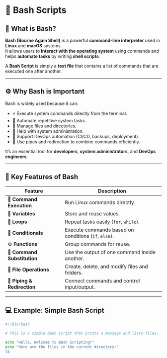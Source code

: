 # 🐚 Bash Scripts

## 🧠 What is Bash?

**Bash (Bourne Again Shell)** is a powerful **command-line interpreter** used in **Linux** and **macOS** systems.  
It allows users to **interact with the operating system** using commands and helps **automate tasks** by writing **shell scripts**.

A **Bash Script** is simply a **text file** that contains a list of commands that are executed one after another.

---

## ⚙️ Why Bash is Important

Bash is widely used because it can:

- ⚡ Execute system commands directly from the terminal.  
- 🔁 Automate repetitive system tasks.  
- 📂 Manage files and directories.  
- 🧰 Help with system administration.  
- 🚀 Support DevOps automation (CI/CD, backups, deployment).  
- 🔗 Use pipes and redirection to combine commands efficiently.

It’s an essential tool for **developers**, **system administrators**, and **DevOps engineers**.

---

## 🧩 Key Features of Bash

| Feature | Description |
|----------|--------------|
| 💬 **Command Execution** | Run Linux commands directly. |
| 🧮 **Variables** | Store and reuse values. |
| 🔁 **Loops** | Repeat tasks easily (`for`, `while`). |
| 🔀 **Conditionals** | Execute commands based on conditions (`if`, `else`). |
| ⚙️ **Functions** | Group commands for reuse. |
| 🧰 **Command Substitution** | Use the output of one command inside another. |
| 📂 **File Operations** | Create, delete, and modify files and folders. |
| 🔗 **Piping & Redirection** | Connect commands and control input/output. |

---

## 💻 Example: Simple Bash Script

```bash
#!/bin/bash

# This is a simple Bash script that prints a message and lists files.

echo "Hello, Welcome to Bash Scripting!"
echo "Here are the files in the current directory:"
ls
